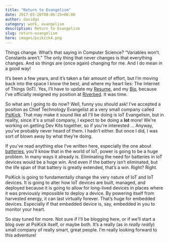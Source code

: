```yaml
---
title: "Return to Evangelism"
date: 2017-03-20T08:06:25+06:00
author: davidgs
category: work, evangelism
description: Return to Evangelism
slug: return-evangelism
hero: images/psikick4.png
---
```


Things change. What’s that saying in Computer Science? “Variables won’t. Constants aren’t.” The only thing that never changes is that everything changes. And so things are (once again) changing for me. And I do mean in a good way!

It’s been a few years, and it’s taken a fair amount of effort, but I’m moving back into the space I know the best, and where my heart lies: The Internet of Things (IoT). Yes, I’ll have to update my [Resume](/#experiences), and my [Bio](/#about), because I’ve officially resigned my position at [Riverbed](http://riverbed.com/). It was time.

So what am I going to do now? Well, funny you should ask! I’ve accepted a position as Chief Technology Evangelist at a very small company called [PsiKick](http://www.psikick.com/). That may make it sound like all I'll be doing is IoT Evangelism, but in reality, since it's a small company, I expect to be doing a **lot** more! We're working on getting Dev Kits together, so if you're interested ... Anyway, you’ve probably never heard of them. I hadn’t either. But once I did, I was sort of blown away by what they’re doing.

If you’ve read anything else I’ve written here, especially the one about [batteries](/posts/category/iot/minor-iot-calculations), you’ll know that in the world of IoT, power is going to be a huge problem. In many ways it already is. Eliminating the need for batteries in IoT devices would be a huge win. And even if the battery isn’t eliminated, but the life span of that battery is greatly extended, that’s a win. Right? Right.

PsiKick is going to fundamentally change the very nature of IoT and IoT devices. It is going to alter how IoT devices are built, managed, and deployed because it is going to allow for long-lived devices in places where it was previously impossible to deploy a device. By powering itself from harvested energy, it can last virtually forever. That’s huge for embedded devices. Especially if that embedded device is, say, embedded in you to monitor your heart.

So stay tuned for more. Not sure if I’ll be blogging here, or if we’ll start a blog over at PsiKick itself, or maybe both. It’s a really (as in *really really*) small company of really smart, great people. I’m really looking forward to this adventure!